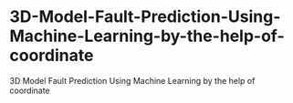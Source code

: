 # 3D-Model-Fault-Prediction-Using-Machine-Learning-by-the-help-of-coordinate
3D Model Fault Prediction Using Machine Learning by the help of coordinate
